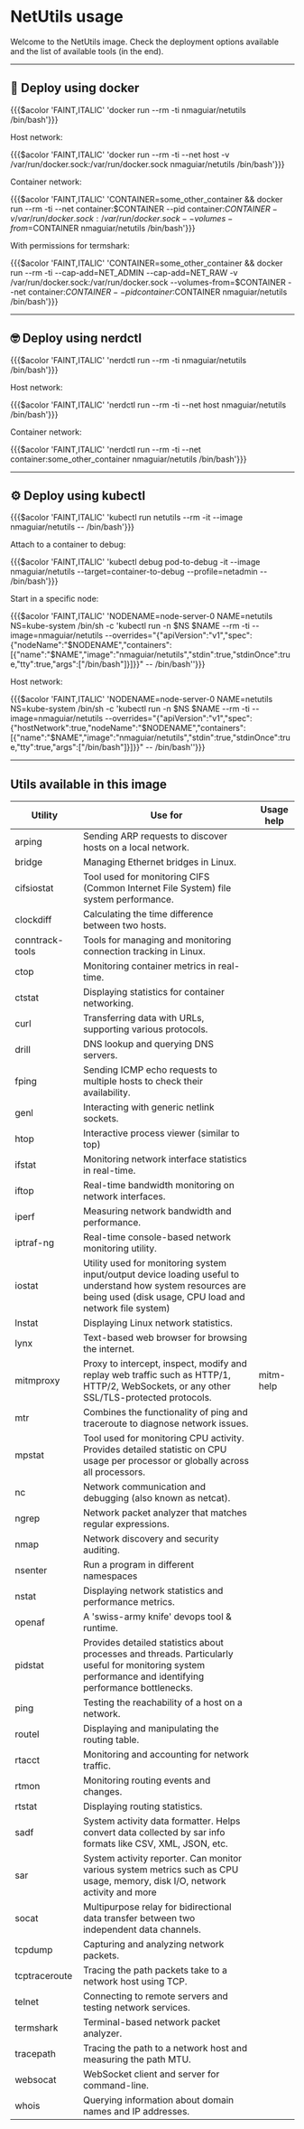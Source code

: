 # NetUtils usage

Welcome to the NetUtils image. Check the deployment options available and the list of available tools (in the end).

---

## 🐳 Deploy using docker

{{{$acolor 'FAINT,ITALIC' 'docker run --rm -ti nmaguiar/netutils /bin/bash'}}}

Host network:

{{{$acolor 'FAINT,ITALIC' 'docker run --rm -ti --net host -v /var/run/docker.sock:/var/run/docker.sock nmaguiar/netutils /bin/bash'}}}

Container network:

{{{$acolor 'FAINT,ITALIC' 'CONTAINER=some_other_container && docker run --rm -ti --net container:$CONTAINER --pid container:$CONTAINER -v /var/run/docker.sock:/var/run/docker.sock --volumes-from=$CONTAINER nmaguiar/netutils /bin/bash'}}}

With permissions for termshark:

{{{$acolor 'FAINT,ITALIC' 'CONTAINER=some_other_container && docker run --rm -ti --cap-add=NET_ADMIN --cap-add=NET_RAW -v /var/run/docker.sock:/var/run/docker.sock --volumes-from=$CONTAINER --net container:$CONTAINER --pid container:$CONTAINER  nmaguiar/netutils /bin/bash'}}}

---

## 🤓 Deploy using nerdctl

{{{$acolor 'FAINT,ITALIC' 'nerdctl run --rm -ti nmaguiar/netutils /bin/bash'}}}

Host network:

{{{$acolor 'FAINT,ITALIC' 'nerdctl run --rm -ti --net host nmaguiar/netutils /bin/bash'}}}

Container network:

{{{$acolor 'FAINT,ITALIC' 'nerdctl run --rm -ti --net container:some_other_container nmaguiar/netutils /bin/bash'}}}

---

## ⚙️  Deploy using kubectl

{{{$acolor 'FAINT,ITALIC' 'kubectl run netutils --rm -it --image nmaguiar/netutils -- /bin/bash'}}}

Attach to a container to debug:

{{{$acolor 'FAINT,ITALIC' 'kubectl debug pod-to-debug -it --image nmaguiar/netutils --target=container-to-debug --profile=netadmin -- /bin/bash'}}}

Start in a specific node:

{{{$acolor 'FAINT,ITALIC' 'NODENAME=node-server-0 NAME=netutils NS=kube-system  /bin/sh -c \'kubectl run -n $NS $NAME --rm -ti --image=nmaguiar/netutils  --overrides="{\"apiVersion\":\"v1\",\"spec\":{\"nodeName\":\"$NODENAME\",\"containers\":[{\"name\":\"$NAME\",\"image\":\"nmaguiar/netutils\",\"stdin\":true,\"stdinOnce\":true,\"tty\":true,\"args\":[\"/bin/bash\"]}]}}" -- /bin/bash\''}}}

Host network:

{{{$acolor 'FAINT,ITALIC' 'NODENAME=node-server-0 NAME=netutils NS=kube-system  /bin/sh -c \'kubectl run -n $NS $NAME --rm -ti --image=nmaguiar/netutils  --overrides="{\"apiVersion\":\"v1\",\"spec\":{\"hostNetwork\":true,\"nodeName\":\"$NODENAME\",\"containers\":[{\"name\":\"$NAME\",\"image\":\"nmaguiar/netutils\",\"stdin\":true,\"stdinOnce\":true,\"tty\":true,\"args\":[\"/bin/bash\"]}]}}" -- /bin/bash\''}}}

---

## Utils available in this image

| Utility | Use for | Usage help |
|---------|---------|------------|
| arping | Sending ARP requests to discover hosts on a local network. | |
| bridge | Managing Ethernet bridges in Linux. | |
| cifsiostat | Tool used for monitoring CIFS (Common Internet File System) file system performance. | |
| clockdiff | Calculating the time difference between two hosts. | |
| conntrack-tools | Tools for managing and monitoring connection tracking in Linux. | |
| ctop | Monitoring container metrics in real-time. | |
| ctstat | Displaying statistics for container networking. | |
| curl | Transferring data with URLs, supporting various protocols. | |
| drill | DNS lookup and querying DNS servers. | |
| fping | Sending ICMP echo requests to multiple hosts to check their availability. | |
| genl | Interacting with generic netlink sockets. | |
| htop | Interactive process viewer (similar to top) | |
| ifstat | Monitoring network interface statistics in real-time. | |
| iftop | Real-time bandwidth monitoring on network interfaces. | |
| iperf | Measuring network bandwidth and performance. | |
| iptraf-ng | Real-time console-based network monitoring utility. | |
| iostat | Utility used for monitoring system input/output device loading useful to understand how system resources are being used (disk usage, CPU load and network file system) | |
| lnstat | Displaying Linux network statistics. | |
| lynx | Text-based web browser for browsing the internet. | |
| mitmproxy | Proxy to intercept, inspect, modify and replay web traffic such as HTTP/1, HTTP/2, WebSockets, or any other SSL/TLS-protected protocols. | mitm-help |
| mtr | Combines the functionality of ping and traceroute to diagnose network issues. | |
| mpstat | Tool used for monitoring CPU activity. Provides detailed statistic on CPU usage per processor or globally across all processors. | |
| nc | Network communication and debugging (also known as netcat). | |
| ngrep | Network packet analyzer that matches regular expressions. | |
| nmap | Network discovery and security auditing. | |
| nsenter | Run a program in different namespaces | |
| nstat | Displaying network statistics and performance metrics. | |
| openaf | A 'swiss-army knife' devops tool & runtime. | |
| pidstat | Provides detailed statistics about processes and threads. Particularly useful for monitoring system performance and identifying performance bottlenecks. | |
| ping | Testing the reachability of a host on a network. | |
| routel | Displaying and manipulating the routing table. | |
| rtacct | Monitoring and accounting for network traffic. | |
| rtmon | Monitoring routing events and changes. | |
| rtstat | Displaying routing statistics. | |
| sadf | System activity data formatter. Helps convert data collected by sar info formats like CSV, XML, JSON, etc. | |
| sar | System activity reporter. Can monitor various system metrics such as CPU usage, memory, disk I/O, network activity and more | |
| socat | Multipurpose relay for bidirectional data transfer between two independent data channels. | |
| tcpdump | Capturing and analyzing network packets. | |
| tcptraceroute | Tracing the path packets take to a network host using TCP. | |
| telnet | Connecting to remote servers and testing network services. | |
| termshark | Terminal-based network packet analyzer. | |
| tracepath | Tracing the path to a network host and measuring the path MTU. | |
| websocat | WebSocket client and server for command-line. | |
| whois | Querying information about domain names and IP addresses. | |

